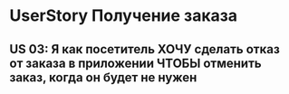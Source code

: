 # UserStory Получение заказа

## US 03: Я как посетитель ХОЧУ сделать отказ от заказа в приложении ЧТОБЫ отменить заказ, когда он будет  не нужен
